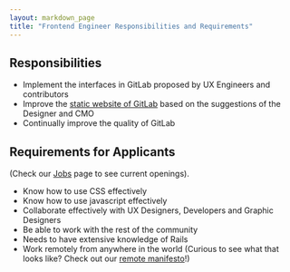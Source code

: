 ```yaml
---
layout: markdown_page
title: "Frontend Engineer Responsibilities and Requirements"
---
```


## Responsibilities

* Implement the interfaces in GitLab proposed by UX Engineers and contributors
* Improve the [static website of GitLab](https://about.gitlab.com/) based on the suggestions of the Designer and CMO
* Continually improve the quality of GitLab

## Requirements for Applicants
(Check our [Jobs](https://about.gitlab.com/jobs/) page to see current openings).

* Know how to use CSS effectively
* Know how to use javascript effectively
* Collaborate effectively with UX Designers, Developers and Graphic Designers
* Be able to work with the rest of the community
* Needs to have extensive knowledge of Rails
* Work remotely from anywhere in the world (Curious to see what that looks like? 
Check out our [remote manifesto](https://about.gitlab.com/2015/04/08/the-remote-manifesto/)!)